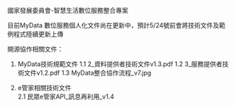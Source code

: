 國家發展委員會-智慧生活數位服務整合專案

目前MyData 數位服務個人化文件尚在更新中，預計5/24號前會將技術文件及範例程式陸續更新上傳

開源協作相關文件：
1. MyData技術規範文件
1.1 2_資料提供者技術文件v1.3.pdf
1.2 3_服務提供者技術文件v1.2.pdf
1.3 MyData整合協作流程_v7.jpg

2. e管家相關技術文件   
2.1 民眾e管家API_訊息再利用_v1.4
